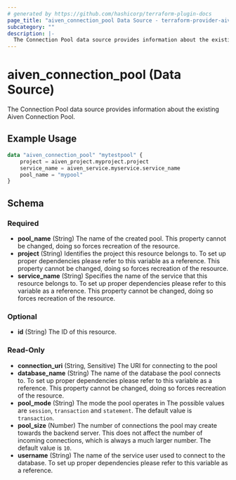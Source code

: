 ```yaml
---
# generated by https://github.com/hashicorp/terraform-plugin-docs
page_title: "aiven_connection_pool Data Source - terraform-provider-aiven"
subcategory: ""
description: |-
  The Connection Pool data source provides information about the existing Aiven Connection Pool.
---
```


# aiven_connection_pool (Data Source)

The Connection Pool data source provides information about the existing Aiven Connection Pool.

## Example Usage

```terraform
data "aiven_connection_pool" "mytestpool" {
    project = aiven_project.myproject.project
    service_name = aiven_service.myservice.service_name
    pool_name = "mypool"
}
```

<!-- schema generated by tfplugindocs -->
## Schema

### Required

- **pool_name** (String) The name of the created pool. This property cannot be changed, doing so forces recreation of the resource.
- **project** (String) Identifies the project this resource belongs to. To set up proper dependencies please refer to this variable as a reference. This property cannot be changed, doing so forces recreation of the resource.
- **service_name** (String) Specifies the name of the service that this resource belongs to. To set up proper dependencies please refer to this variable as a reference. This property cannot be changed, doing so forces recreation of the resource.

### Optional

- **id** (String) The ID of this resource.

### Read-Only

- **connection_uri** (String, Sensitive) The URI for connecting to the pool
- **database_name** (String) The name of the database the pool connects to. To set up proper dependencies please refer to this variable as a reference. This property cannot be changed, doing so forces recreation of the resource.
- **pool_mode** (String) The mode the pool operates in The possible values are `session`, `transaction` and `statement`. The default value is `transaction`.
- **pool_size** (Number) The number of connections the pool may create towards the backend server. This does not affect the number of incoming connections, which is always a much larger number. The default value is `10`.
- **username** (String) The name of the service user used to connect to the database. To set up proper dependencies please refer to this variable as a reference.


